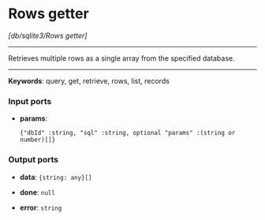 # Rows getter

_[db/sqlite3/Rows getter]_

---

Retrieves multiple rows as a single array from the specified database.<br>

---

__Keywords__: query, get, retrieve, rows, list, records

### Input ports

* __params__: 
    ```
    {"dbId" :string, "sql" :string, optional "params" :(string or number)[]}
    ```

### Output ports

* __data__: ` {string: any}[] `


* __done__: ` null `


* __error__: ` string `

